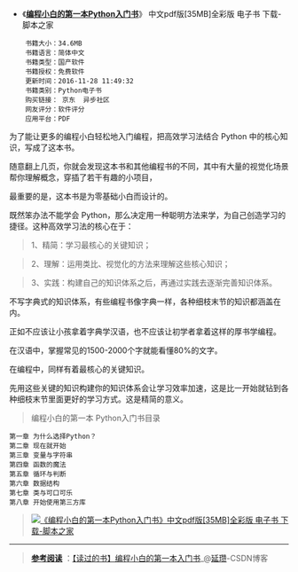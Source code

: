 - 《[**编程小白的第一本Python入门书**](https://www.jb51.net/books/510513.html)》 中文pdf版[35MB]全彩版 电子书 下载-脚本之家  

```
    书籍大小：34.6MB
    书籍语言：简体中文
    书籍类型：国产软件
    书籍授权：免费软件
    更新时间：2016-11-28 11:49:32
    书籍类别：Python电子书
    购买链接： 京东  异步社区
    网友评分：软件评分
    应用平台：PDF
```

为了能让更多的编程小白轻松地入门编程，把高效学习法结合 Python 中的核心知识，写成了这本书。

随意翻上几页，你就会发现这本书和其他编程书的不同，其中有大量的视觉化场景帮你理解概念，穿插了若干有趣的小项目，

最重要的是，这本书是为零基础小白而设计的。

既然笨办法不能学会 Python，那么决定用一种聪明方法来学，为自己创造学习的捷径。这种高效学习法的核心在于：

> 1、精简：学习最核心的关键知识；

> 2、理解：运用类比、视觉化的方法来理解这些核心知识；

> 3、实践：构建自己的知识体系之后，再通过实践去逐渐完善知识体系。

不写字典式的知识体系，有些编程书像字典一样，各种细枝末节的知识都涵盖在内。

正如不应该让小孩拿着字典学汉语，也不应该让初学者拿着这样的厚书学编程。

在汉语中，掌握常见的1500-2000个字就能看懂80%的文字。

在编程中，同样有着最核心的关键知识。

先用这些关键的知识构建你的知识体系会让学习效率加速，这是比一开始就钻到各种细枝末节里面更好的学习方式。这是精简的意义。

> 编程小白的第一本 Python入门书目录
```
第一章 为什么选择Python？
第二章 现在就开始
第三章 变量与字符串
第四章 函数的魔法
第五章 循环与判断
第六章 数据结构
第七章 类与可口可乐
第八章 开始使用第三方库
```
 
 
 > <a href="https://www.jb51.net/books/510513.html"><img src="https://img.jbzj.com/do/uploads/litimg/161115/1A4192I0W.jpg" border="0" title="《编程小白的第一本Python入门书》中文pdf版[35MB]全彩版 电子书 下载-脚本之家"> </a>
 
-------------------------------------------------------------


> [**参考阅读**](https://www.sogou.com/sogou?pid=sogou-wsse-ff111e4a5406ed40&insite=zhihu.com&ie=utf8&query=%E7%BC%96%E7%A8%8B%E5%B0%8F%E7%99%BD%E7%9A%84%E7%AC%AC%E4%B8%80%E6%9C%ACpython%E5%85%A5%E9%97%A8%E4%B9%A6&ie=utf8&query=%E7%BC%96%E7%A8%8B%E5%B0%8F%E7%99%BD%E7%9A%84%E7%AC%AC%E4%B8%80%E6%9C%ACpython%E5%85%A5%E9%97%A8%E4%B9%A6) ：<a href="https://blog.csdn.net/qq_39591494/article/details/8379690 " title="【读过的书】编程小白的第一本入门书_延瓒-CSDN博客">【读过的书】编程小白的第一本入门书</a>_@[延瓒](https://blog.csdn.net/qq_39591494/)-CSDN博客

